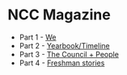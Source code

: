 # NCC Magazine

* Part 1 - [We](https://github.com/MananKGarg/NCC-Magazine/tree/master/We)
* Part 2 - [Yearbook/Timeline](https://github.com/MananKGarg/NCC-Magazine/tree/master/Timeline)
* Part 3 - [The Council + People](https://github.com/MananKGarg/The-Council)
* Part 4 - [Freshman stories](https://github.com/MananKGarg/NCC-Magazine/tree/master/Freshman%20Stories)
